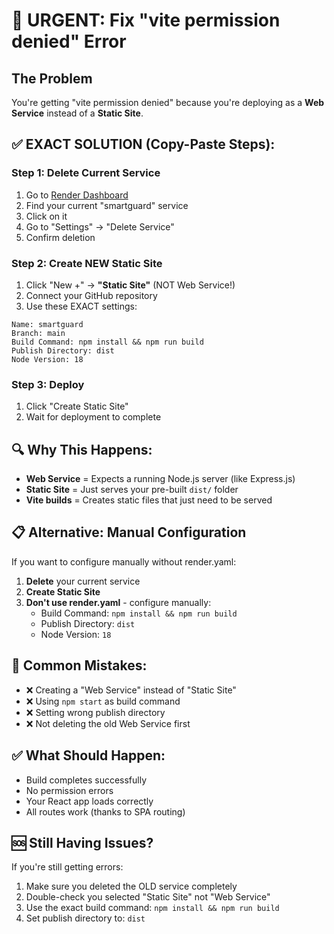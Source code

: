 # 🚨 URGENT: Fix "vite permission denied" Error

## The Problem
You're getting "vite permission denied" because you're deploying as a **Web Service** instead of a **Static Site**.

## ✅ EXACT SOLUTION (Copy-Paste Steps):

### Step 1: Delete Current Service
1. Go to [Render Dashboard](https://dashboard.render.com/)
2. Find your current "smartguard" service
3. Click on it
4. Go to "Settings" → "Delete Service"
5. Confirm deletion

### Step 2: Create NEW Static Site
1. Click "New +" → **"Static Site"** (NOT Web Service!)
2. Connect your GitHub repository
3. Use these EXACT settings:

```
Name: smartguard
Branch: main
Build Command: npm install && npm run build
Publish Directory: dist
Node Version: 18
```

### Step 3: Deploy
1. Click "Create Static Site"
2. Wait for deployment to complete

## 🔍 Why This Happens:

- **Web Service** = Expects a running Node.js server (like Express.js)
- **Static Site** = Just serves your pre-built `dist/` folder
- **Vite builds** = Creates static files that just need to be served

## 📋 Alternative: Manual Configuration

If you want to configure manually without render.yaml:

1. **Delete** your current service
2. **Create Static Site**
3. **Don't use render.yaml** - configure manually:
   - Build Command: `npm install && npm run build`
   - Publish Directory: `dist`
   - Node Version: `18`

## 🚨 Common Mistakes:
- ❌ Creating a "Web Service" instead of "Static Site"
- ❌ Using `npm start` as build command
- ❌ Setting wrong publish directory
- ❌ Not deleting the old Web Service first

## ✅ What Should Happen:
- Build completes successfully
- No permission errors
- Your React app loads correctly
- All routes work (thanks to SPA routing)

## 🆘 Still Having Issues?
If you're still getting errors:
1. Make sure you deleted the OLD service completely
2. Double-check you selected "Static Site" not "Web Service"
3. Use the exact build command: `npm install && npm run build`
4. Set publish directory to: `dist`
